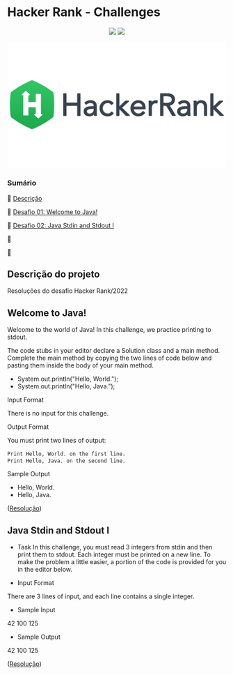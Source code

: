# Hacker Rank - Challenges
<p align="center">
  <img src="https://img.shields.io/static/v1?label=JDK &message=v11.0.14&color=red&style=flat&logo=appveyor&logo=openjdk"/>
  <img src="http://img.shields.io/static/v1?label=STATUS&message=Em Andamento&color=yellow&style=flat"/>
</p>

 <p align="center"><img src="https://github.com/almeidastor/imgsforreadme/blob/main/rackerankchal/icon.png"></p>


### Sumário
🔹 [Descrição](#descrição-do-projeto)

🔹 [Desafio 01: Welcome to Java!](#welcome-to-java)

🔹 [Desafio 02:  Java Stdin and Stdout I](#java-stdin-and-stdout-i)

🔹 [](#)

🔹 [](#)


## Descrição do projeto 
<p align="justify">
Resoluções do desafio Hacker Rank/2022
</p>

## Welcome to Java!
Welcome to the world of Java! In this challenge, we practice printing to stdout.

The code stubs in your editor declare a Solution class and a main method. Complete the main method by copying the two lines of code below and pasting them inside the body of your main method.

* System.out.println("Hello, World.");
* System.out.println("Hello, Java.");

Input Format

There is no input for this challenge.

Output Format

You must print two lines of output:

    Print Hello, World. on the first line.
    Print Hello, Java. on the second line.

Sample Output

* Hello, World.
* Hello, Java.

(<a href="https://github.com/almeidastor/RackerHank_challenges/blob/main/src/main/java/com/mycompany/rackerhank_challenges/Welcome_to_Java.java">Resolução</a>)



## Java Stdin and Stdout I
* Task
In this challenge, you must read 3 integers from stdin and then print them to stdout. Each integer must be printed on a new line. To make the problem a little easier, a portion of the code is provided for you in the editor below.

* Input Format

There are 3 lines of input, and each line contains a single integer.

* Sample Input

 42
 100
 125

* Sample Output

 42
 100
 125

(<a href="https://github.com/almeidastor/RackerHank_challenges/blob/main/src/main/java/com/mycompany/rackerhank_challenges/Java_Stdin_and_Stdout_I.java">Resolução</a>)


## 


  

## 
  


## 